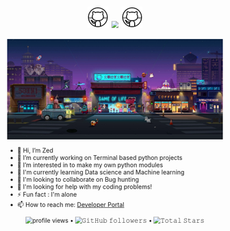 <h1 align="center">
  <a>
    <img width="50px" src="https://github.com/ZedUnknown/ZedUnknown/blob/main/gif/github.gif" />
  </a>
  <a><img src="https://readme-typing-svg.herokuapp.com?font=Noto+Sans+Japanese&size=35&duration=3500&pause=3000&color=AE2828&center=true&vCenter=true&width=500&height=40&lines=%E3%81%93%E3%82%93%E3%81%AB%E3%81%A1%E3%81%AF%E3%83%97%E3%83%AD%E3%82%B0%E3%83%A9%E3%83%9E%E3%83%BC+!" /></a>

  <a target="main">
    <img width="50px" src="https://github.com/ZedUnknown/ZedUnknown/blob/main/gif/github.gif" />
    
  </a>
</h1>

<p align="center">
<img width="830px" src="https://github.com/ZedUnknown/ZedUnknown/blob/main/Assets/png/banner-resized.png" />
</p align="center">

- 👋 Hi, I’m Zed
- 🔭 I’m currently working on Terminal based python projects
- 👀 I’m interested in to make my own python modules
- 📕 I'm currently learning Data science and Machine learning
- 🤝 I'm looking to collaborate on Bug hunting
- 🤔 I'm looking for help with my coding problems!
- ⚡ Fun fact : I'm alone
- 📫 How to reach me: [Developer Portal](**coding.developerportal@gmail.com**)

<p align="center">
  <img alt = "profile views" src="https://komarev.com/ghpvc/?username=ZedUnknown&style=flat&color=brightgreen"> •
  <img alt="𝙶𝚒𝚝𝙷𝚞𝚋 𝚏𝚘𝚕𝚕𝚘𝚠𝚎𝚛𝚜" src="https://img.shields.io/github/followers/ZedUnknown?label=Followers&style=social"> •   
  <img src="https://img.shields.io/github/stars/ZedUnknown?label=Stars" alt="𝚃𝚘𝚝𝚊𝚕 𝚂𝚝𝚊𝚛𝚜">
</p>
